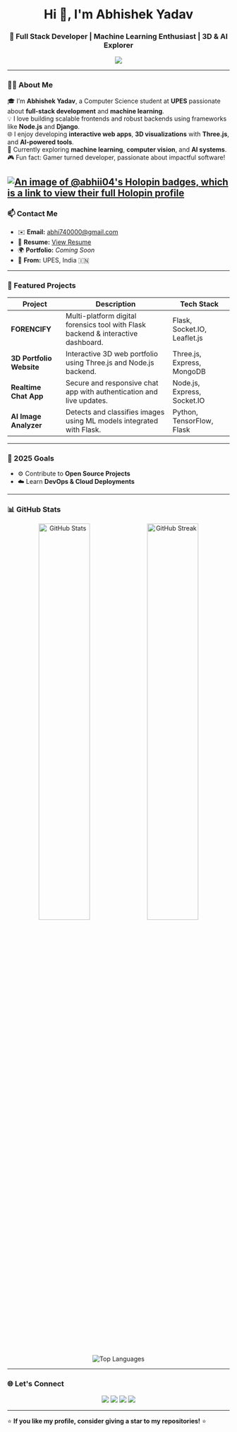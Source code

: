 <h1 align="center">Hi 👋, I'm Abhishek Yadav</h1>
<h3 align="center">🚀 Full Stack Developer | Machine Learning Enthusiast | 3D & AI Explorer</h3>

<p align="center">
  <img src="https://readme-typing-svg.demolab.com/?lines=Full+Stack+Developer;Machine+Learning+Enthusiast;Node.js+%26+Django+Developer;3D+Visualization+with+Three.js;Always+learning+new+techs!&center=true&width=700&font=Fira%20Code&color=00C2CB&size=25" />
</p>

---

### 👨‍💻 About Me
🎓 I’m **Abhishek Yadav**, a Computer Science student at **UPES** passionate about **full-stack development** and **machine learning**.  
💡 I love building scalable frontends and robust backends using frameworks like **Node.js** and **Django**.  
🌐 I enjoy developing **interactive web apps**, **3D visualizations** with **Three.js**, and **AI-powered tools**.  
🤖 Currently exploring **machine learning**, **computer vision**, and **AI systems**.  
🎮 Fun fact: Gamer turned developer, passionate about impactful software!

[![An image of @abhii04's Holopin badges, which is a link to view their full Holopin profile](https://holopin.me/abhii04)](https://holopin.io/@abhii04)
---

### 📫 Contact Me
- ✉️ **Email:** [abhi740000@gmail.com](mailto:abhi740000@gmail.com)  
- 📄 **Resume:** [View Resume](https://your-public-resume-link.com)  
- 🌍 **Portfolio:** *Coming Soon*  
- 🏫 **From:** UPES, India 🇮🇳  

---



### 🚀 Featured Projects

| Project | Description | Tech Stack |
|----------|--------------|-------------|
| **FORENCIFY** | Multi-platform digital forensics tool with Flask backend & interactive dashboard. | Flask, Socket.IO, Leaflet.js |
| **3D Portfolio Website** | Interactive 3D web portfolio using Three.js and Node.js backend. | Three.js, Express, MongoDB |
| **Realtime Chat App** | Secure and responsive chat app with authentication and live updates. | Node.js, Express, Socket.IO |
| **AI Image Analyzer** | Detects and classifies images using ML models integrated with Flask. | Python, TensorFlow, Flask |

---

### 🎯 2025 Goals
- ⚙️ Contribute to **Open Source Projects**
- ☁️ Learn **DevOps & Cloud Deployments**

---

### 📊 GitHub Stats

<p align="center">
  <img src="https://github-readme-stats.vercel.app/api?username=abhii-04&show_icons=true&theme=radical" alt="GitHub Stats" width="48%" />
  <img src="https://github-readme-streak-stats.herokuapp.com/?user=abhii-04&theme=radical" alt="GitHub Streak" width="48%" />
</p>

<p align="center">
  <img src="https://github-readme-stats.vercel.app/api/top-langs?username=abhii-04&show_icons=true&locale=en&layout=compact&theme=radical" alt="Top Languages" />
</p>

---

### 🌐 Let's Connect
<p align="center">
  <a href="mailto:abhi740000@gmail.com"><img src="https://img.shields.io/badge/Gmail-D14836?style=for-the-badge&logo=gmail&logoColor=white"></a>
  <a href="https://linkedin.com/in/abhii-04"><img src="https://img.shields.io/badge/LinkedIn-0077B5?style=for-the-badge&logo=linkedin&logoColor=white"></a>
  <a href="https://github.com/abhii-04"><img src="https://img.shields.io/badge/GitHub-100000?style=for-the-badge&logo=github&logoColor=white"></a>
  <a href="https://x.com"><img src="https://img.shields.io/badge/Twitter-1DA1F2?style=for-the-badge&logo=twitter&logoColor=white"></a>
</p>

---

⭐ **If you like my profile, consider giving a star to my repositories!** ⭐
